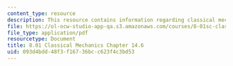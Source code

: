 ```yaml
---
content_type: resource
description: This resource contains information regarding classical mechanics.
file: https://ol-ocw-studio-app-qa.s3.amazonaws.com/courses/8-01sc-classical-mechanics-fall-2016/093d4bdd48f3f16736bcc623f4c3bd53_MIT8_01F16_chapter14.6.pdf
file_type: application/pdf
resourcetype: Document
title: 8.01 Classical Mechanics Chapter 14.6
uid: 093d4bdd-48f3-f167-36bc-c623f4c3bd53
---
```

